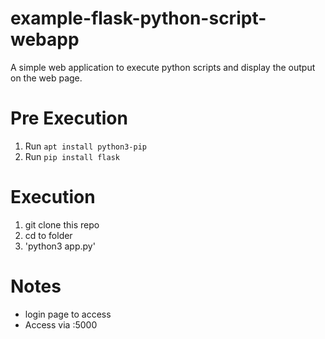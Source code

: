 # example-flask-python-script-webapp
A simple web application to execute python scripts and display the output on the web page.

# Pre Execution

1. Run `apt install python3-pip`
1. Run `pip install flask`

# Execution

1. git clone this repo
1. cd to folder
1. 'python3 app.py'

# Notes

- login page to access
- Access via <ip>:5000

